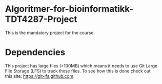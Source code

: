 # Algoritmer-for-bioinformatikk-TDT4287-Project
This is the mandatory project for the course.


# Dependencies
This project has large files (>100MB) which means it needs to use Git Large File Storage (LFS) to track these files.
To see how this is done check out this site: https://git-lfs.github.com.
